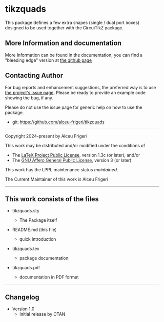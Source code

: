 tikzquads
==========

This package defines a few extra shapes (single / dual port boxes) designed to be used together with
the CircuiTikZ package.

<!---
For more details,  see the (some) documentation,

[tikzquads.pdf](http://mirrors.ctan.org/graphics/pgf/contrib/tikzdotncross/doc/tikzquads.pdf)

--------------

## Requirements
* none besides a fairly recent LaTeX distribution as recent as 2022/06/01
(with the new in kernel *\ProcessKeyOptions* and *\NewDocumentCommand*)

and pgf/TikZ or CircuiTikZ

## Installation
The stable version is available at [CTAN](https://ctan.org/pkg/tikzquads).

## Usage
### Stable version
Just place
```latex
  \usepackage{tikzquads}
```

in the preamble and compile away.


Be aware that options might change between versions, so you have to check them manually.
--->

## More Information and documentation
More Information can be found in the documentation; you can find a  "bleeding edge" version
at [the github page](http://github.com/alceu-frigeri/tikzquads)

## Contacting Author

For bug reports and enhancement suggestions, the preferred way is to use
[the project's issue page](https://github.com/alceu-frigeri/tikzquads/issues).
Please be ready to provide an example code showing the bug, if any.

Please do not use the issue page for generic help on how to use the package.

* git: https://github.com/alceu-frigeri/tikzquads

-------------
Copyright 2024-present by Alceu Frigeri

 This work may be distributed and/or modified under the
 conditions of

 * The [LaTeX Project Public License](http://www.latex-project.org/lppl.txt), version 1.3c (or later), and/or
 * The [GNU Affero General Public License](https://www.gnu.org/licenses/agpl-3.0.html), version 3 (or later)

This work has the LPPL maintenance status *maintained*.

The Current Maintainer of this work is Alceu Frigeri

-------------
## This work consists of the files

* tikzquads.sty
    - The Package itself

* README.md (this file)
    - quick introduction

* tikzquads.tex
    - package documentation

* tikzquads.pdf
    - documentation in PDF format

-------------

## Changelog


* Version 1.0
    - Initial release by CTAN
